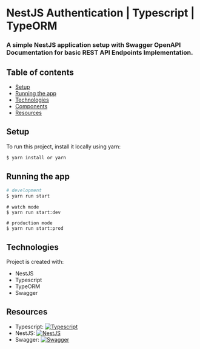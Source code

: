 # NestJS Authentication | Typescript | TypeORM

### A simple NestJS application setup with Swagger OpenAPI Documentation for basic REST API Endpoints Implementation.

## Table of contents

- [Setup](#setup)
- [Running the app](#running-the-app)
- [Technologies](#technologies)
- [Components](#components)
- [Resources](#resources)

## Setup

To run this project, install it locally using yarn:

```bash
$ yarn install or yarn
```

## Running the app

```bash
# development
$ yarn run start
```

```
# watch mode
$ yarn run start:dev

# production mode
$ yarn run start:prod
```

## Technologies

Project is created with:

- NestJS
- Typescript
- TypeORM
- Swagger

## Resources

- Typescript: [![Typescript](https://img.shields.io/badge/-Typescript-3178C6?logo=Typescript&color=white&logoWidth=20)](https://www.typescriptlang.org/docs/)
- NestJS: [![NestJS](https://img.shields.io/badge/-NestJS-E0234E?logo=NestJS&color=white&logoWidth=20)](https://docs.nestjs.com/)
- Swagger: [![Swagger](https://img.shield.io/badge/-swagger-85EA2D?logo=swagger&color=white&logoWidth=20)](https://swagger.io/docs/)
